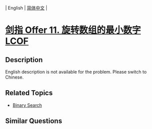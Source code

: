 
| English | [简体中文](README.md) |

# [剑指 Offer 11. 旋转数组的最小数字  LCOF](https://leetcode-cn.com/problems/xuan-zhuan-shu-zu-de-zui-xiao-shu-zi-lcof/)

## Description

English description is not available for the problem. Please switch to Chinese.

## Related Topics

- [Binary Search](https://leetcode-cn.com/tag/binary-search)

## Similar Questions


